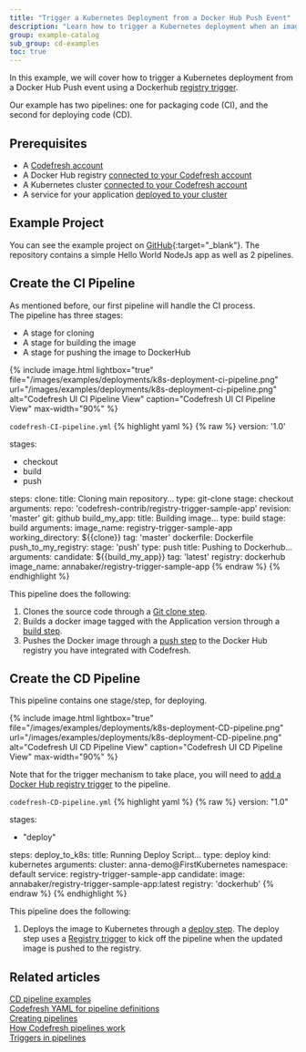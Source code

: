 ```yaml
---
title: "Trigger a Kubernetes Deployment from a Docker Hub Push Event"
description: "Learn how to trigger a Kubernetes deployment when an image is updated"
group: example-catalog
sub_group: cd-examples
toc: true
---
```


In this example, we will cover how to trigger a Kubernetes deployment from a Docker Hub Push event using a Dockerhub [registry trigger]({{site.baseurl}}/docs/pipelines/triggers/dockerhub-triggers/#create-a-new-dockerhub-trigger).

Our example has two pipelines: one for packaging code (CI), and the second for deploying code (CD).

## Prerequisites

- A [Codefresh account]({{site.baseurl}}/docs/administration/account-user-management/create-codefresh-account/)
- A Docker Hub registry [connected to your Codefresh account]({{site.baseurl}}/docs/integrations/docker-registries/#docker-hub)
- A Kubernetes cluster [connected to your Codefresh account]({{site.baseurl}}/docs/integrations/kubernetes/#connect-a-kubernetes-cluster)
- A service for your application [deployed to your cluster]({{site.baseurl}}/docs/deployments/kubernetes/manage-kubernetes/#viewing-your-kubernetes-services)

## Example Project

You can see the example project on [GitHub](https://github.com/codefresh-contrib/registry-trigger-sample-app/tree/master){:target="\_blank"}. The repository contains a simple Hello World NodeJs app as well as 2 pipelines.

## Create the CI Pipeline

As mentioned before, our first pipeline will handle the CI process.  
The pipeline has three stages:

- A stage for cloning
- A stage for building the image
- A stage for pushing the image to DockerHub

{% include image.html 
lightbox="true" 
file="/images/examples/deployments/k8s-deployment-ci-pipeline.png"
url="/images/examples/deployments/k8s-deployment-ci-pipeline.png"
alt="Codefresh UI CI Pipeline View"
caption="Codefresh UI CI Pipeline View"
max-width="90%"
%}

 `codefresh-CI-pipeline.yml`
{% highlight yaml %}
{% raw %}
version: '1.0'

stages:
- checkout
- build
- push

steps:
  clone:
    title: Cloning main repository...
    type: git-clone
    stage: checkout
    arguments:
      repo: 'codefresh-contrib/registry-trigger-sample-app'
      revision: 'master'
      git: github
  build_my_app:
    title: Building image...
    type: build
    stage: build
    arguments:
      image_name: registry-trigger-sample-app
      working_directory: ${{clone}}
      tag: 'master'
      dockerfile: Dockerfile
  push_to_my_registry:
    stage: 'push'
    type: push
    title: Pushing to Dockerhub...
    arguments:
      candidate: ${{build_my_app}}
      tag: 'latest'
      registry: dockerhub
      image_name: annabaker/registry-trigger-sample-app
{% endraw %}
{% endhighlight %}

This pipeline does the following:

1. Clones the source code through a [Git clone step]({{site.baseurl}}/docs/pipelines/steps/git-clone/).
2. Builds a docker image tagged with the Application version through a [build step]({{site.baseurl}}/docs/pipelines/steps/build/).
3. Pushes the Docker image through a [push step]({{site.baseurl}}/docs/pipelines/steps/push/) to the Docker Hub registry you have integrated with Codefresh.

## Create the CD Pipeline

This pipeline contains one stage/step, for deploying.

{% include image.html 
lightbox="true" 
file="/images/examples/deployments/k8s-deployment-CD-pipeline.png"
url="/images/examples/deployments/k8s-deployment-CD-pipeline.png"
alt="Codefresh UI CD Pipeline View"
caption="Codefresh UI CD Pipeline View"
max-width="90%"
%}

Note that for the trigger mechanism to take place, you will need to [add a Docker Hub registry trigger]({{site.baseurl}}/docs/pipelines/triggers/dockerhub-triggers/#create-a-new-dockerhub-trigger) to the pipeline.

 `codefresh-CD-pipeline.yml`
{% highlight yaml %}
{% raw %}
version: "1.0"

stages:
  - "deploy"

steps:
  deploy_to_k8s:
    title: Running Deploy Script...
    type: deploy
    kind: kubernetes
    arguments:
      cluster: anna-demo@FirstKubernetes
      namespace: default
      service: registry-trigger-sample-app
      candidate:
        image: annabaker/registry-trigger-sample-app:latest
        registry: 'dockerhub'
{% endraw %}
{% endhighlight %}

This pipeline does the following:

1. Deploys the image to Kubernetes through a [deploy step]({{site.baseurl}}/docs/pipelines/steps/deploy/).  The deploy step uses a [Registry trigger]({{site.baseurl}}/docs/pipelines/triggers/dockerhub-triggers/#create-a-new-dockerhub-trigger) to kick off the pipeline when the updated image is pushed to the registry.

## Related articles
[CD pipeline examples]({{site.baseurl}}/docs/example-catalog/examples/#cd-examples)  
[Codefresh YAML for pipeline definitions]({{site.baseurl}}/docs/pipelines/what-is-the-codefresh-yaml/)  
[Creating pipelines]({{site.baseurl}}/docs/pipelines/pipelines/)  
[How Codefresh pipelines work]({{site.baseurl}}/docs/pipelines/introduction-to-codefresh-pipelines/)  
[Triggers in pipelines]({{site.baseurl}}/docs/pipelines/triggers/)
